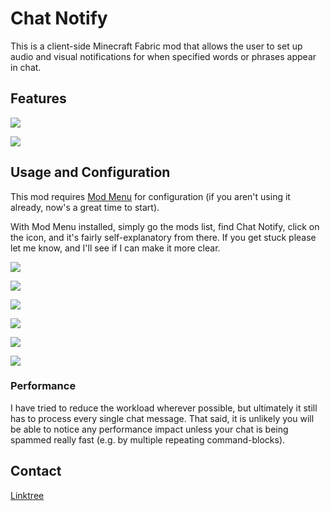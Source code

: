 # Chat Notify
This is a client-side Minecraft Fabric mod that allows the 
user to set up audio and visual notifications for when specified words or 
phrases appear in chat.

## Features

![](https://i.postimg.cc/JnFD0Gk5/chatnotify-readme-1.png)

![](https://i.postimg.cc/fRH0p2RP/chatnotify-readme-2.png)

## Usage and Configuration

This mod requires [Mod Menu](https://modrinth.com/mod/modmenu) for 
configuration (if you aren't using it already, now's a great time to start).

With Mod Menu installed, simply go the mods list, find Chat Notify, click
on the icon, and it's fairly self-explanatory from there. If you get stuck 
please let me know, and I'll see if I can make it more clear.

![](https://i.postimg.cc/4NW6RN8w/chatnotify-modmenu-1.png)

![](https://i.postimg.cc/tTGPN1TR/chatnotify-modmenu-2.png)

![](https://i.postimg.cc/kGfbCfyD/chatnotify-modmenu-3.png)

![](https://i.postimg.cc/157qY7tj/chatnotify-modmenu-4.png)

![](https://i.postimg.cc/yxMzDzjG/chatnotify-modmenu-5.png)

![](https://i.postimg.cc/4dKfywZm/chatnotify-modmenu-6.png)

### Performance
I have tried to reduce the workload wherever possible, but ultimately it still
has to process every single chat message. That said, it is unlikely you will be
able to notice any performance impact unless your chat is being spammed really
fast (e.g. by multiple repeating command-blocks).

## Contact

[Linktree](https://linktr.ee/notryken)
